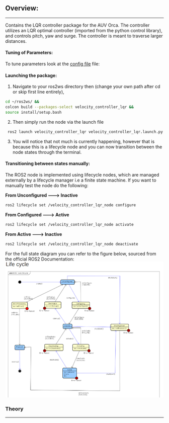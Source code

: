 ## Overview:
---
Contains the LQR controller package for the AUV Orca. The controller utilizes an LQR optimal controller (imported from the python control library), and controls pitch, yaw and surge. The controller is meant to traverse larger distances.

#### Tuning of Parameters:
 To tune parameters look at the [config file](https://github.com/vortexntnu/vortex-auv/blob/velocity-controller-to-lifecycle/control/velocity_controller_lqr/config/param_velocity_controller_lqr.yaml) file:


#### Launching the package:
1. Navigate to your ros2ws directory then (change your own path after cd or skip first line entirely),
```bash
cd ~/ros2ws/ &&
colcon build --packages-select velocity_controller_lqr &&
source install/setup.bash
```

2. Then simply run the node via the launch file
```bash
 ros2 launch velocity_controller_lqr velocity_controller_lqr.launch.py
```

3. You will notice that not much is currently happening, however that is because this is a lifecycle node and you can now transition between the node states through the terminal.

#### Transitioning between states manually:
The ROS2 node is implemented using lifecycle nodes, which are managed externally by a lifecycle manager i.e a finite state machine. If you want to manually test the node do the following:

**From Unconfigured ---> Inactive**
```bash
ros2 lifecycle set /velocity_controller_lqr_node configure
```

**From Configured ---> Active**
```bash
ros2 lifecycle set /velocity_controller_lqr_node activate
```

**From Active ---> Inactive**
```bash
ros2 lifecycle set /velocity_controller_lqr_node deactivate
```

For the full state diagram you can refer to the figure below, sourced from the official ROS2 Documentation:
![image info](./figures/ros2_transition_diagram.png)


### Theory
---
